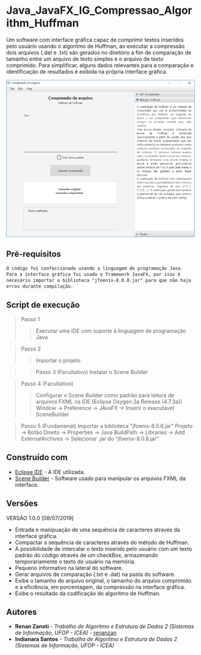 # Java_JavaFX_IG_Compressao_Algorithm_Huffman
Um software com interface gráfica capaz de comprimir textos inseridos pelo usuário usando o algoritmo de Huffman, ao executar a compressão dois arquivos (.dat e .txt) são gerados no diretório a fim de comparação de tamanho entre um arquivo de texto simples e o arquivo de texto comprimido. Para simplificar, alguns dados relevantes para a comparação e identificação de resultados é exibida na própria interface gráfica.

![](preview/image.png)


## Pré-requisitos
```
O código foi confeccionado usando a linguagem de programação Java. Para a interface gráfica foi usado o framework JavaFX, por isso é necesário importar a biblioteca "jfoenix-8.0.8.jar" para que não haja erros durante compilação.
```

## Script de execução
> Passo 1
>> Executar uma IDE com suporte à linguagem de programação Java

> Passo 2
>> Importar o projeto

>> Passo 3 (Facultativo)
> Instalar o Scene Builder

> Passo 4 (Facultativo)
>> Configurar o Scene Builder como padrão para leitura de arquivos FXML na IDE
>> (Eclipse Oxygen.3a Release (4.7.3a)) Window -> Preference -> JAvaFX -> Inserir o executável SceneBuilder

> Passo 5 (Fundamenal)
> Importar a biblioteca "jfoenix-8.0.8.jar"
> Projeto -> Botão Direito -> Properties -> Java BuildPath -> Libraries -> Add ExternalArchives -> Selecionar .jar do "jfoenix-8.0.8.jar"


## Construído com
* [Eclipse IDE](https://www.eclipse.org/) - A IDE utilizada.
* [Scene Builder](https://gluonhq.com/products/scene-builder/) - Software usado para manipular os arquivos FXML da interface.


## Versões
VERSÃO 1.0.0 [08/07/2019]
* Entrada e manipuação de uma sequência de caracteres através da interface gráfica.
* Compactar a sequência de caracteres através do método de Huffman.
* A possibilidade de intercalar o texto inserido pelo usuário com um texto padrão do código através de um checkBox, armazenando temporariamente o texto do usuário na memória.
* Pequeno informativo na lateral do software.
* Gerar arquivos de comparação (.txt e .dat) na pasta do software.
* Exibe o tamanho do arquivo original, o tamanho do arquivo comprimido e a eficiência, em porcentagem, da compressão na interface gráfica.
* Exibe o resultado da codificação do algoritmo de Huffman.


## Autores
* **Renan Zanoti** - *Trabalho de Algoritmo e Estrutura de Dados 2 (Sistemas de Informação, UFOP - ICEA)* - [renanzan](https://github.com/renanzan)
* **Indianara  Santos** - *Trabalho de Algoritmo e Estrutura de Dados 2 (Sistemas de Informação, UFOP - ICEA)*
